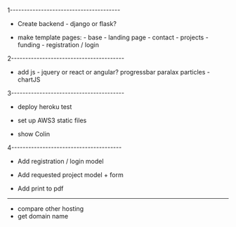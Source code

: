 1---------------------------------------
* Create backend
        - django or flask?
        
* make template pages:
        - base
        - landing page
        - contact
        - projects
        - funding
        - registration / login
          

2----------------------------------------
* add js
        - jquery or react or angular?
              progressbar
              paralax
              particles
        - chartJS
 
3----------------------------------------
              
* deploy heroku test

* set up AWS3 static files

* show Colin

4---------------------------------------

* Add registration / login model

* Add requested project model + form

* Add print to pdf

-----------------------------------------

* compare other hosting 
* get domain name

        
        
        
